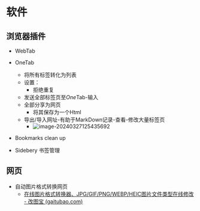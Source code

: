 # 软件

## 浏览器插件

- WebTab

- OneTab

  - 将所有标签转化为列表
  - 设置：
    - 拒绝重复
  - 发送全部标签页至*One*Tab-输入
  - 全部分享为网页
    - 将其保存为一个Html
  - 导出/导入网址-有助于MarkDown记录-查看-修改大量标签页
    - ![image-20240327125435692](..\..\..\assets\3_image-20240327125435692.png)

-  Bookmarks clean up

- Sidebery 书签管理

## 网页

- 自动图片格式转换网页
  - [在线图片格式转换器、JPG/GIF/PNG/WEBP/HEIC图片文件类型在线修改 - 改图宝 (gaitubao.com)](https://www.gaitubao.com/jpg-gif-png)

